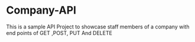 # Company-API
This is a sample API Project to showcase staff members of a company with end points of GET ,POST, PUT And DELETE
